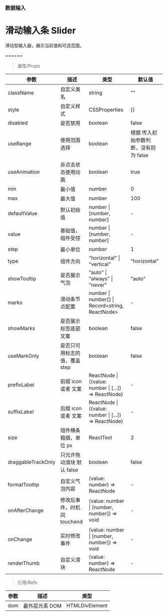 ### 数据输入

# 滑动输入条 Slider

滑动型输入器，展示当前值和可选范围。

======

> 属性/Props

|参数|描述|类型|默认值|
|----------|-------------|------|------|
|className|自定义类名|string|""|
|style|自定义样式|CSSProperties|{}|
|disabled|是否禁用|boolean|false|
|useRange|使用范围选择|boolean|根据 传入初始参数判断，没有则为 false|
|useAnimation|非点击状态使用动画|boolean|true|
|min|最小值|number|0|
|max|最大值|number|100|
|defaultValue|默认初始值|number \| \[number, number\]|-|
|value|基础值，组件受控|number \| \[number, number\]|-|
|step|最小单位|number|1|
|type|组件方向|"horizontal" \| "vertical"|"horizontal"|
|showTooltip|是否展示气泡|"auto" \| "always" \| "never"|"auto"|
|marks|滑动条节点配置|number \| number\[\] \| Record\<string, ReactNode\>|-|
|showMarks|是否展示标签底部文案|boolean|false|
|useMarkOnly|是否只可用标志的值，覆盖 step|boolean|false|
|prefixLabel|前缀 icon 或者 文案|ReactNode \| ((value: number \| \[\.\.\.\]) =\> ReactNode)|-|
|suffixLabel|后缀 icon 或者 文案|ReactNode \| ((value: number \| \[\.\.\.\]) =\> ReactNode)|-|
|size|组件横条粗细，单位 px|ReactText|2|
|draggableTrackOnly|只允许拖动滑块 默认 false|boolean|false|
|formatTooltip|自定义气泡内容|(value: number) =\> ReactNode|-|
|onAfterChange|修改后事件，时机同 touchend|(value: number \| \[number, number\]) =\> void|-|
|onChange|实时修改事件|(value: number \| \[number, number\]) =\> void|-|
|renderThumb|自定义滑块|(value: number) =\> ReactNode|-|

> 引用/Refs

|参数|描述|类型|
|----------|-------------|------|
|dom|最外层元素 DOM|HTMLDivElement|

